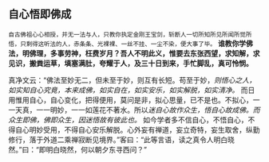 ## 自心悟即佛成

`自古佛祖心心相授，并无一法与人，只教你执定金刚王宝剑，斩断人一切所知所见所闻所觉所悟，只剩得这听法的人，赤条条、光裸裸、一丝不挂、一尘不染，便大事了毕。` __谁教你学佛法，明佛理，多事劳神，枉费岁月？吾人不明此义，惟要去东张西望，求知解，求见识，搬粪运草，填塞满肚，夸耀于人，及三十日到来，手忙脚乱，真可怜悯。__

 真净文云：“佛法至妙无二，但未至于妙，则互有长短。苟至于妙，*则悟心之人，如实知自心究竟，本来成佛，如实自在，如实安乐，如实解脱，如实清净。* 而日用惟用自心，自心变化，把得便用，莫问是非，拟心思量，已不是也。不拟心，一一天真，一一明妙，一一如莲花不著水。所以*迷自心故作众生，悟自心故成佛。而众生即佛，佛即众生，因迷悟故有彼此也。* 如今学者多不信自心，不悟自心，不得自心明妙受用，不得自心安乐解脱。心外妄有禅道，妄立奇特，妄生取舍，纵勤修行，落于外道二乘禅寂断见境界。”客曰：“此等言语，读之真令人明白晓然。”曰：“即明白晓然，何以朝夕东寻西问？”
